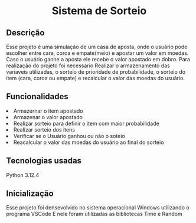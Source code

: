 <h1 align="center">Sistema de Sorteio </h1>

<h2>Descrição</h2>
Esse projeto é uma simulação de um casa de aposta, onde o usuário pode escolher entre cara, coroa e empate(meio) e apostar um valor em moedas. 
Caso o usuário ganhe a aposta ele recebe o valor apostado em dobro.
Para realização do projeto foi necessario Realizar o armazenamento das variaveis utilizadas, o sorteio de prioridade de probabilidade, o sorteio do item (cara, coroa ou empate) e recalcular o valor das moedas do usuário.

<h2>Funcionalidades</h2>
<li>Armazernar o item apostado</li>
<li>Armazenar o valor apostado</li>
<li>Realizar sorteio para definir o item com maior probabilidade</li>
<li>Realizar sorteio dos itens</li>
<li>Verificar se o Usuário ganhou ou não o soteio</li>
<li>Reacalcular o valor das moedas do usuário ao final do sorteio</li>

<h2>Tecnologias usadas</h2>
Python 3.12.4

<h2>Inicialização</h2>
Esse projeto foi densevolvido no sistema operacional Windows utilizando o programa VSCode 
E nele foram utilizadas as bibliotecas Time e Random
